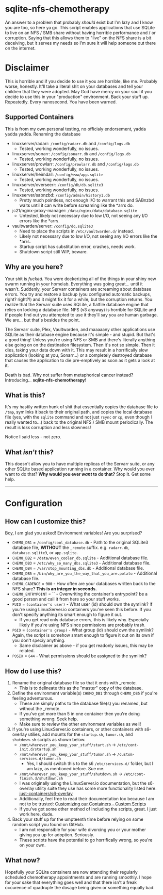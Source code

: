 # sqlite-nfs-chemotherapy
An answer to a problem that probably *should* exist but I'm lazy and I know you are too, so here ya go. This script enables applications that use SQLite to live on an NFS / SMB share without having horrible performance and / or corruption. Saying that this allows them to "live" on the NFS share is a bit deceiving, but it serves my needs so I'm sure it will help someone out there on the internet.

# Disclaimer

This is horrible and if you decide to use it you are horrible, like me. Probably worse, honestly. It'll take a literal shit on your databases and tell your children that they were adopted. May God have mercy on your soul if you decide to use this in your "production" environment. Back your stuff up. Repeatedly. Every nanosecond. You have been warned.

## Supported Containers 

This is from my own personal testing, no officialy endorsement, yadda yadda yadda. Renaming the database
- linuxserver/radarr: `/config/radarr.db` and `/config/logs.db`
  - Tested, working wonderfully, no issues.
- linuxserver/sonarr: `/config/sonarr.db` and `/config/logs.db`
  - Tested, working wonderfully, no issues.
- linuxserver/prowlarr: `/config/prowlarr.db` and `/config/logs.db`
  - Tested, working wonderfully, no issues.
- linuxserver/heimdall: `/config/www/app.sqlite`
  - Tested, working wonderfully, no issues.
- linuxserver/overseerr: `/config/db/db.sqlite3`
  - Tested, working wonderfully, no issues.
- linuxserver/sabnzbd: `/config/admin/history1.db`
  - Pretty much pointless, not enough I/O to warrant this and SABnzbd waits until it can write before screaming like the *arrs do.
- jc21/nginx-proxy-manager: `/data/nginx/data/database.sqlite`
  - Untested, likely not necessary due to low I/O, not seeing any I/O errors like the *arrs.
- vaultwarden/server: `/config/dq.sqlite3`
  - Need to place the scripts in `/etc/vaultwarden.d/` instead.
  - Likely not necessary due to low I/O, not seeing any I/O errors like the *arrs.
  - Startup script has substitution error, crashes, needs work.
  - Shutdown script still WIP, beware.

## Why are you here?

Your shit is *fucked.* You were dockerizing all of the things in your shiny new swarm running in your homelab. Everything was going great... until it wasn't. Suddenly, your Servarr containers are screaming about database errors. You try and restore a backup (you configured automatic backups, right? right?!) and it might fix it for a while, but the corruption returns. You realize that the Servarr suite uses SQLite, a flatfile database engine that relies on locking a database file. NFS (v3 anyway) is horrible for SQLite and if people find out you attempted to use it they'll say you are human garbage. We are... but that's besides the point.

The Servarr suite, Plex, Vaultwarden, and maaaaany other applications use SQLite as their database engine because it's simple - and stupid. But that's a good thing! Unless you're using NFS or SMB and there's literally anything else going on on the destination filesystem. Then it's not so simple. Then it dies, taking your data down with it. This may result in a horrifically slow application (looking at you, Sonarr...) or a completely destroyed database that causes the application to die pre-emptively as soon as it gets a look at it.

Death is bad. Why not suffer from metaphorical cancer instead? Introducing... **sqlite-nfs-chemotherapy**!

## What is this?

It's my hastily written hunk of shit that essentially copies the database file to `/tmp`, symlinks it back to their original path, and copies the local database file (yes, with the `sqlite` command and not just `rsync` or `cp`, even though I really wanted to...) back to the original NFS / SMB mount periodically. The result is *less* corruption and less slowness! 

Notice I said less - not zero. 

## What *isn't* this?

This doesn't allow you to have multiple replicas of the Servarr suite, or any other SQLite based application running in a container. Why would you ever want to do that? **Why would you ever *want* to do that?** Stop it. Get some help. 

---

# Configuration

## How can I customize this?

Boy, I am glad you asked! Environment variables! Are you surprised?

- `CHEMO_DB1` = `/config/cool_database.db` - Path to the original SQLite3 database file, **WITHOUT** the `_remote` suffix. e.g. `radarr.db`, `database.sqlite3`, or `app.sqlite`.
- `CHEMO_DB2` = `/data/even_cooler_db.sqlite` - Additional database file.
- `CHEMO_DB3` = `/etc/why_so_many_dbs.sqlite3` - Additional database file.
- `CHEMO_DB4` = `/var/stop_mounting_dbs.db` - Additional database file.
- `CHEMO_DB5` = `/bin/why_are_you_the_way_that_you_are.potato` - Additional database file.
- `CHEMO_CADENCE` = `900` - How often are your databases written back to the NFS share? **This is an integer in seconds.**
- `CHEMO_ENTRYPOINT` = `` - Overwriting the container's entrypoint? be a good person and call it from here so your stuff works.
- `PUID` = `(container's user)` - What user (id) should own the symlink? If you're using LinuxServer.io containers you've seen this before. If you don't specify anything its smart enough to figure it out.
   - If you get read only database errors, this is likely why. Especially likely if you're using NFS since permissions are probably trash.
- `PGID` = `(container's group)` - What group (id) should own the symlink? Again, the script is somehow smart enough to figure it out on its own if you don't speciy anything.
   - Same disclaimer as above - if you get readonly issues, this may be related. 
- `POSIX` = `644` - What permissions should be assigned to the symlink?

## How do I use this?

1. Rename the original database file so that it ends with _remote.
   - This is to delineate this as the "master" copy of the database.
2. Define the environment variable(s) `CHEMO_DB1` through `CHEMO_DB5` if you're feeling adventurous.
   - These are simply paths to the database file(s) you renamed, but without the _remote.
   - If you've got more than 5 in one container then you're doing something wrong. Seek help.
   - Make sure to review the other environment variables as well!
3. If you're using LinuxServer.io containers, or other containers with s6-overlay utilies, add mounts for the `startup.sh`, `tumor.sh`, and `shutdown.sh` scripts as shown below.
   - `/mnt/wherever_you_keep_your_stuff/start.sh` -> `/etc/cont-init.d/startup.sh`
   - `/mnt/wherever_you_keep_your_stuff/tumor.sh` -> `/custom-services.d/tumor.sh`
     - Yes, I should switch this to the s6 `/etc/services.d/` folder, but I am lazy, as mentioned before. Sue me.
   - `/mnt/wherever_you_keep_your_stuff/shutdown.sh` -> `/etc/cont-finish.d/shutdown.sh`
   - I was originally using the LinuxServer.io documentation, but the s6-overlay utility suite they use has some more functionality listed here: [just-containers/s6-overlay](https://github.com/just-containers/s6-overlay)
   - Additionally, feel free to read their documentation too because I am not to be trusted: [Customizing our Containers - Custom Scripts](https://www.linuxserver.io/blog/2019-09-14-customizing-our-containers#custom-scripts)
   - If you've got some other method of including the scripts, great. I just work here, dude.
4. Back your stuff up for the umpteenth time before relying on some random script you found on GitHub.
   - I am not responsible for your wife divorcing you or your mother giving you up for adoption. Seriously.
   - These scripts have the potential to go horrifically wrong, so you're on your own.

## What now?

Hopefully your SQLite containers are now attending their regularly scheduled chemotherapy appointments and are running smoothly. I hope for your sake that everything goes well and that there isn't a freak occurence of quadruple the dosage being given or something equally bad.
